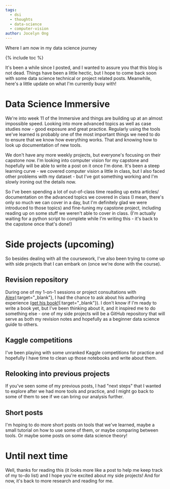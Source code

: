 ```yaml
---
tags:
  - dsi
  - thoughts
  - data-science
  - computer-vision
author: Jocelyn Ong
---
```

Where I am now in my data science journey

{% include toc %}

It's been a while since I posted, and I wanted to assure you that this blog is not dead. Things have been a little hectic, but I hope to come back soon with some data science technical or project related posts. Meanwhile, here's a little update on what I'm currently busy with!

# Data Science Immersive

We're into week 11 of the Immersive and things are building up at an almost impossible speed. Looking into more advanced topics as well as case studies now - good exposure and great practice. Regularly using the tools we've learned is probably one of the most important things we need to do to ensure that we know how everything works. That and knowing how to look up documentation of new tools.

We don't have any more weekly projects, but everyone's focusing on their capstone now. I'm looking into computer vision for my capstone and hopefully will be able to write a post on it once I'm done. It's been a steep learning curve - we covered computer vision a little in class, but I also faced other problems with my dataset - but I've got something working and I'm slowly ironing out the details now.

So I've been spending a lot of out-of-class time reading up extra articles/ documentation on the advanced topics we covered in class (I mean, there's only so much we can cover in a day, but I'm definitely glad we were introduced to those topics) and fine-tuning my capstone project, including reading up on some stuff we weren't able to cover in class. (I'm actually waiting for a python script to complete while I'm writing this - it's back to the capstone once that's done!)

# Side projects (upcoming)

So besides dealing with all the coursework, I've also been trying to come up with side projects that I can embark on (once we're done with the course).

## Revision repository

During one of my 1-on-1 sessions or project consultations with [Alex](https://www.linkedin.com/in/alexandercombs){:target="_blank"}, I had the chance to ask about his authoring experience ([get his book!](https://www.amazon.com/Python-Machine-Learning-Blueprints-Intuitive-ebook/dp/B01CID6IGQ){:target="_blank"}). I don't know if I'm ready to write a book yet, but I've been thinking about it, and it inspired me to do something else - one of my side projects will be a GitHub repository that will serve as both my revision notes and hopefully as a beginner data science guide to others.

## Kaggle competitions

I've been playing with some unranked Kaggle competitions for practice and hopefully I have time to clean up those notebooks and write about them.

## Relooking into previous projects

If you've seen some of my previous posts, I had "next steps" that I wanted to explore after we had more tools and practice, and I might go back to some of them to see if we can bring our analysis further.

## Short posts

I'm hoping to do more short posts on tools that we've learned, maybe a small tutorial on how to use some of them, or maybe comparing between tools. Or maybe some posts on some data science theory!

# Until next time

Well, thanks for reading this (it looks more like a post to help me keep track of my to-do list) and I hope you're excited about my side projects! And for now, it's back to more research and reading for me.
